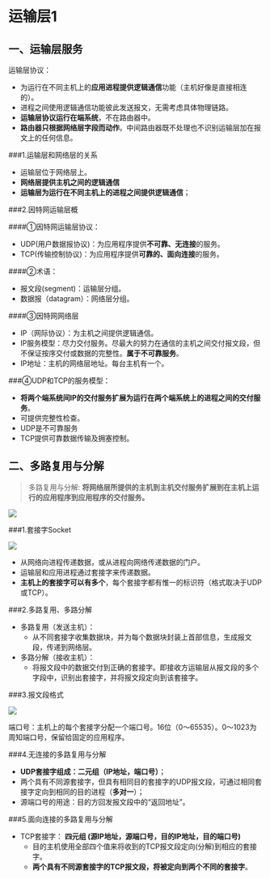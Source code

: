 # 运输层1 #

## 一、运输层服务

运输层协议：

- 为运行在不同主机上的**应用进程提供逻辑通信**功能（主机好像是直接相连的）。
- 进程之间使用逻辑通信功能彼此发送报文，无需考虑具体物理链路。
- **运输层协议运行在端系统**，不在路由器中。
- **路由器只根据网络层字段而动作**。中间路由器既不处理也不识别运输层加在报文上的任何信息。


###1.运输层和网络层的关系

- 运输层位于网络层上。
- **网络层提供主机之间的逻辑通信**
- **运输层为运行在不同主机上的进程之间提供逻辑通信**；

###2.因特网运输层概

####①因特网运输层协议：

- UDP(用户数据报协议)：为应用程序提供**不可靠、无连接**的服务。
- TCP(传输控制协议)：为应用程序提供**可靠的、面向连接**的服务。

####②术语：

- 报文段(segment)：运输层分组。
- 数据报（datagram）：网络层分组。

####③因特网网络层

- IP（网际协议）：为主机之间提供逻辑通信。
- IP服务模型：尽力交付服务。尽最大的努力在通信的主机之间交付报文段，但不保证按序交付或数据的完整性。**属于不可靠服务**。
- IP地址：主机的网络层地址。每台主机有一个。

###④UDP和TCP的服务模型：

- **将两个端系统间IP的交付服务扩展为运行在两个端系统上的进程之间的交付服务**。
- 可提供完整性检查。
- UDP是不可靠服务
- TCP提供可靠数据传输及拥塞控制。 

## 二、多路复用与分解

> 多路复用与分解: **将网络层所提供的主机到主机交付服务扩展到在主机上运行的应用程序到应用程序的交付服务。**

![](http://onh97xzo0.bkt.clouddn.com/3-1.PNG)

###1.套接字Socket

![](http://onh97xzo0.bkt.clouddn.com/3-2.PNG)

- 从网络向进程传递数据，或从进程向网络传递数据的门户。
- 运输层和应用进程通过套接字来传递数据。
- **主机上的套接字可以有多个**，每个套接字都有惟一的标识符（格式取决于UDP或TCP）。 

###2.多路复用、多路分解

- 多路复用（发送主机）：
	- 从不同套接字收集数据块，并为每个数据块封装上首部信息，生成报文段，传递到网络层。
- 多路分解（接收主机）：
	- 将报文段中的数据交付到正确的套接字。即接收方运输层从报文段的多个字段中，识别出套接字，并将报文段定向到该套接字。

###3.报文段格式

![](http://onh97xzo0.bkt.clouddn.com/3-3.PNG)

端口号：主机上的每个套接字分配一个端口号。16位（0～65535）。0～1023为周知端口号，保留给固定的应用程序。

###4.无连接的多路复用与分解

- **UDP套接字组成：二元组（IP地址，端口号）**；
- 两个具有不同源套接字，但具有相同目的套接字的UDP报文段，可通过相同套接字定向到相同的目的进程（**多对一**）；
- 源端口号的用途：目的方回发报文段中的“返回地址”。

###5.面向连接的多路复用与分解

- TCP套接字： **四元组 (源IP地址，源端口号，目的IP地址，目的端口号)**
	- 目的主机使用全部四个值来将收到的TCP报文段定向(分解)到相应的套接字。
	- **两个具有不同源套接字的TCP报文段，将被定向到两个不同的套接字**。


